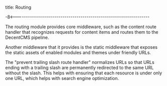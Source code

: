 title: Routing

-8<------------------------------------------------------------------

The routing module provides core middleware, such as the content
route handler that recognizes requests for content items and routes
them to the DecentCMS pipeline.

Another middleware that it provides is the static middleware
that exposes the static assets of enabled modules and themes under
friendly URLs.

The "prevent trailing slash route handler" normalizes URLs so that
URLs ending with a trailing slash are permanently redirected to the
same URL without the slash.
This helps with ensuring that each resource is under only one URL,
which helps with search engine optimization.